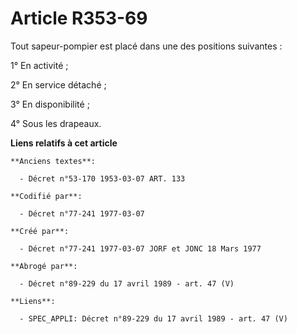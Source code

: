 # Article R353-69

Tout sapeur-pompier est placé dans une des positions suivantes   : 

1° En activité ; 

2° En service détaché ; 

3° En disponibilité ; 

4° Sous les drapeaux.

**Liens relatifs à cet article**

	**Anciens textes**:

	  - Décret n°53-170 1953-03-07 ART. 133

	**Codifié par**:

	  - Décret n°77-241 1977-03-07

	**Créé par**:

	  - Décret n°77-241 1977-03-07 JORF et JONC 18 Mars 1977

	**Abrogé par**:

	  - Décret n°89-229 du 17 avril 1989 - art. 47 (V)

	**Liens**:

	  - SPEC_APPLI: Décret n°89-229 du 17 avril 1989 - art. 47 (V)
